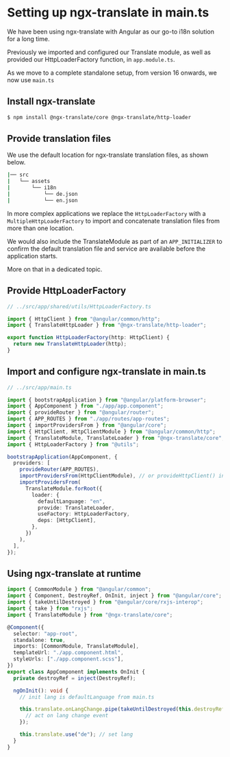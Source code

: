 # Setting up ngx-translate in main.ts

We have been using ngx-translate with Angular as our go-to i18n solution for a long time.

Previously we imported and configured our Translate module, as well as provided our HttpLoaderFactory function, in `app.module.ts`.

As we move to a complete standalone setup, from version 16 onwards, we now use `main.ts`

## Install ngx-translate

```bash
$ npm install @ngx-translate/core @ngx-translate/http-loader
```

## Provide translation files

We use the default location for ngx-translate translation files, as shown below.

```bash
|── src
|   └── assets
|       └── i18n
|           └── de.json
|           └── en.json
```

In more complex applications we replace the `HttpLoaderFactory` with a `MultipleHttpLoaderFactory` to import and concatenate translation files from more than one location.

We would also include the TranslateModule as part of an `APP_INITIALIZER` to confirm the default translation file and service are available before the application starts.

More on that in a dedicated topic.

## Provide HttpLoaderFactory

```typescript
// ../src/app/shared/utils/HttpLoaderFactory.ts

import { HttpClient } from "@angular/common/http";
import { TranslateHttpLoader } from "@ngx-translate/http-loader";

export function HttpLoaderFactory(http: HttpClient) {
  return new TranslateHttpLoader(http);
}
```

## Import and configure ngx-translate in main.ts

```typescript
// ../src/app/main.ts

import { bootstrapApplication } from "@angular/platform-browser";
import { AppComponent } from "./app/app.component";
import { provideRouter } from "@angular/router";
import { APP_ROUTES } from "./app/routes/app-routes";
import { importProvidersFrom } from "@angular/core";
import { HttpClient, HttpClientModule } from "@angular/common/http";
import { TranslateModule, TranslateLoader } from "@ngx-translate/core";
import { HttpLoaderFactory } from "@utils";

bootstrapApplication(AppComponent, {
  providers: [
    provideRouter(APP_ROUTES),
    importProvidersFrom(HttpClientModule), // or provideHttpClient() in Angular v15
    importProvidersFrom(
      TranslateModule.forRoot({
        loader: {
          defaultLanguage: "en",
          provide: TranslateLoader,
          useFactory: HttpLoaderFactory,
          deps: [HttpClient],
        },
      })
    ),
  ],
});
```

## Using ngx-translate at runtime

```typescript
import { CommonModule } from "@angular/common";
import { Component, DestroyRef, OnInit, inject } from "@angular/core";
import { takeUntilDestroyed } from "@angular/core/rxjs-interop";
import { take } from "rxjs";
import { TranslateModule } from "@ngx-translate/core";

@Component({
  selector: "app-root",
  standalone: true,
  imports: [CommonModule, TranslateModule],
  templateUrl: "./app.component.html",
  styleUrls: ["./app.component.scss"],
})
export class AppComponent implements OnInit {
  private destroyRef = inject(DestroyRef);

  ngOnInit(): void {
    // init lang is defaultLanguage from main.ts

    this.translate.onLangChange.pipe(takeUntilDestroyed(this.destroyRef)).subscribe((change) => {
      // act on lang change event
    });

    this.translate.use("de"); // set lang
  }
}
```

